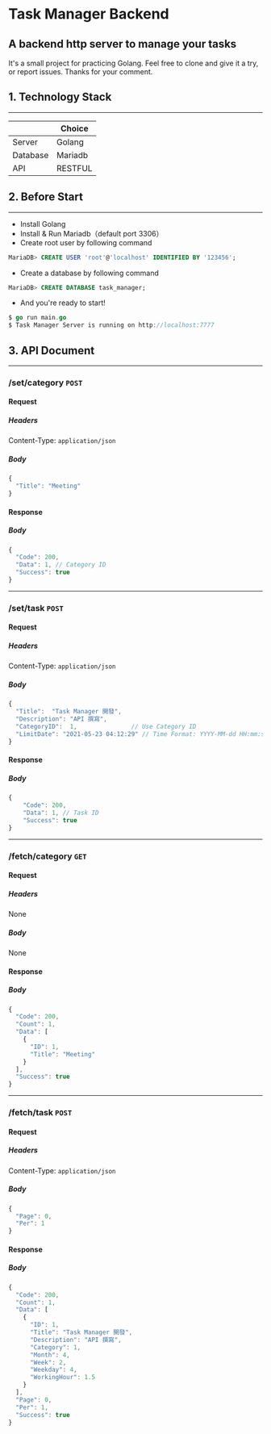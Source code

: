 # Task Manager Backend
## A backend http server to manage your tasks

It's a small project for practicing Golang. Feel free to clone and give it a try, or report issues. Thanks for your comment.


## 1. Technology Stack
---
||Choice|
|-|-|
|Server|Golang|
|Database|Mariadb|
|API|RESTFUL|

## 2. Before Start
---
* Install Golang
* Install & Run Mariadb（default port 3306）
* Create root user by following command
```sql
MariaDB> CREATE USER 'root'@'localhost' IDENTIFIED BY '123456';
```
* Create a database by following command
```sql
MariaDB> CREATE DATABASE task_manager;
```
* And you're ready to start!
```go
$ go run main.go
$ Task Manager Server is running on http://localhost:7777
```

## 3. API Document
---
### /set/category `POST`
#### Request
##### Headers
Content-Type: `application/json`

##### Body
```javascript
{
  "Title": "Meeting"
}
```

#### Response
##### Body
```javascript
{
  "Code": 200,
  "Data": 1, // Category ID
  "Success": true
}
```

---
### /set/task `POST`
#### Request
##### Headers
Content-Type: `application/json`

##### Body
```javascript
{
  "Title":  "Task Manager 開發",    
  "Description": "API 撰寫",
  "CategoryID":  1,               // Use Category ID
  "LimitDate": "2021-05-23 04:12:29" // Time Format: YYYY-MM-dd HH:mm:ss
}
```

#### Response
##### Body
```javascript
{
    "Code": 200,
    "Data": 1, // Task ID
    "Success": true
}
```

---
### /fetch/category `GET`
#### Request
##### Headers
None
##### Body
None

#### Response
##### Body
```javascript
{
  "Code": 200,
  "Count": 1,
  "Data": [
    {
      "ID": 1,
      "Title": "Meeting"
    }
  ],
  "Success": true
}
```

---
### /fetch/task `POST`
#### Request
##### Headers
Content-Type: `application/json`

##### Body
```javascript
{
  "Page": 0,
  "Per": 1
}
```

#### Response
##### Body
```javascript
{
  "Code": 200,
  "Count": 1,
  "Data": [
    {
      "ID": 1,
      "Title": "Task Manager 開發",
      "Description": "API 撰寫",
      "Category": 1,
      "Month": 4,
      "Week": 2,
      "Weekday": 4,
      "WorkingHour": 1.5
    }
  ],
  "Page": 0,
  "Per": 1,
  "Success": true
}
```

